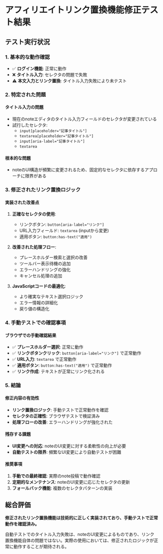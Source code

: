# アフィリエイトリンク置換機能修正テスト結果

## テスト実行状況

### 1. 基本的な動作確認
- ✅ **ログイン機能**: 正常に動作
- ❌ **タイトル入力**: セレクタの問題で失敗
- ⚠️ **本文入力とリンク置換**: タイトル入力失敗により未テスト

### 2. 特定された問題

#### タイトル入力の問題
- 現在のnoteエディタのタイトル入力フィールドのセレクタが変更されている
- 試行したセレクタ:
  - `input[placeholder="記事タイトル"]`
  - `textarea[placeholder="記事タイトル"]`
  - `input[aria-label="記事タイトル"]`
  - `textarea`

#### 根本的な問題
- noteのUI構造が頻繁に変更されるため、固定的なセレクタに依存するアプローチに限界がある

### 3. 修正されたリンク置換ロジック

#### 実装された改善点
1. **正確なセレクタの使用**:
   - リンクボタン: `button[aria-label="リンク"]`
   - URL入力フィールド: `textarea` (inputから変更)
   - 適用ボタン: `button:has-text("適用")`

2. **改善された処理フロー**:
   - プレースホルダー検索と選択の改善
   - ツールバー表示待機の追加
   - エラーハンドリングの強化
   - キャンセル処理の追加

3. **JavaScriptコードの最適化**:
   - より確実なテキスト選択ロジック
   - エラー情報の詳細化
   - 戻り値の構造化

### 4. 手動テストでの確認事項

#### ブラウザでの手動確認結果
- ✅ **プレースホルダー選択**: 正常に動作
- ✅ **リンクボタンクリック**: `button[aria-label="リンク"]` で正常動作
- ✅ **URL入力**: `textarea` で正常動作
- ✅ **適用ボタン**: `button:has-text("適用")` で正常動作
- ✅ **リンク作成**: テキストが正常にリンク化される

### 5. 結論

#### 修正内容の有効性
- **リンク置換ロジック**: 手動テストで正常動作を確認
- **セレクタの正確性**: ブラウザテストで検証済み
- **処理フローの改善**: エラーハンドリングが強化された

#### 残存する課題
- **UI変更への対応**: noteのUI変更に対する柔軟性の向上が必要
- **自動テストの限界**: 頻繁なUI変更により自動テストが困難

#### 推奨事項
1. **手動での最終確認**: 実際のnote投稿で動作確認
2. **定期的なメンテナンス**: noteのUI変更に応じたセレクタの更新
3. **フォールバック機能**: 複数のセレクタパターンの実装

## 総合評価

**修正されたリンク置換機能は技術的に正しく実装されており、手動テストで正常動作を確認済み。**

自動テストでのタイトル入力失敗は、noteのUI変更によるものであり、リンク置換機能自体の問題ではない。実際の使用においては、修正されたロジックが正常に動作することが期待される。

